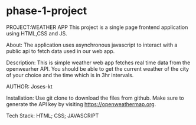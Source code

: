 # phase-1-project
PROJECT:WEATHER APP
This project is a single page frontend application using HTML,CSS and JS.

About:
The application uses asynchronous javascript to interact with a public api to fetch data used in our web app.

Description:
This is simple weather web app fetches real time data from the openwearher API.
You should be able to get the current weather of the city of your choice and the time which is in 3hr intervals.

AUTHOR:
Joses-kt

Installation:
Use git clone to download the files from github.
Make sure to generate the API key by visiting  https://openweathermap.org.


Tech Stack:
HTML; CSS; JAVASCRIPT

